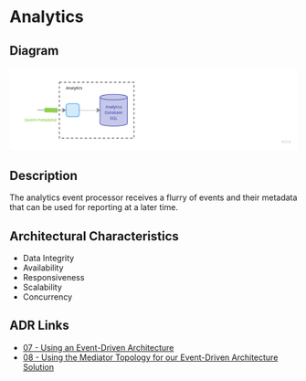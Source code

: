 # Analytics

## Diagram

![Analytics](../../assets/detailed-analytics.jpg)

## Description
The analytics event processor receives a flurry of events and their metadata that can be used for reporting at a later time.

## Architectural Characteristics
- Data Integrity
- Availability
- Responsiveness
- Scalability
- Concurrency

## ADR Links
- [07 - Using an Event-Driven Architecture](../adr/07-event-driven.md)
- [08 - Using the Mediator Topology for our Event-Driven Architecture Solution](../adr/08-mediator-topology.md)